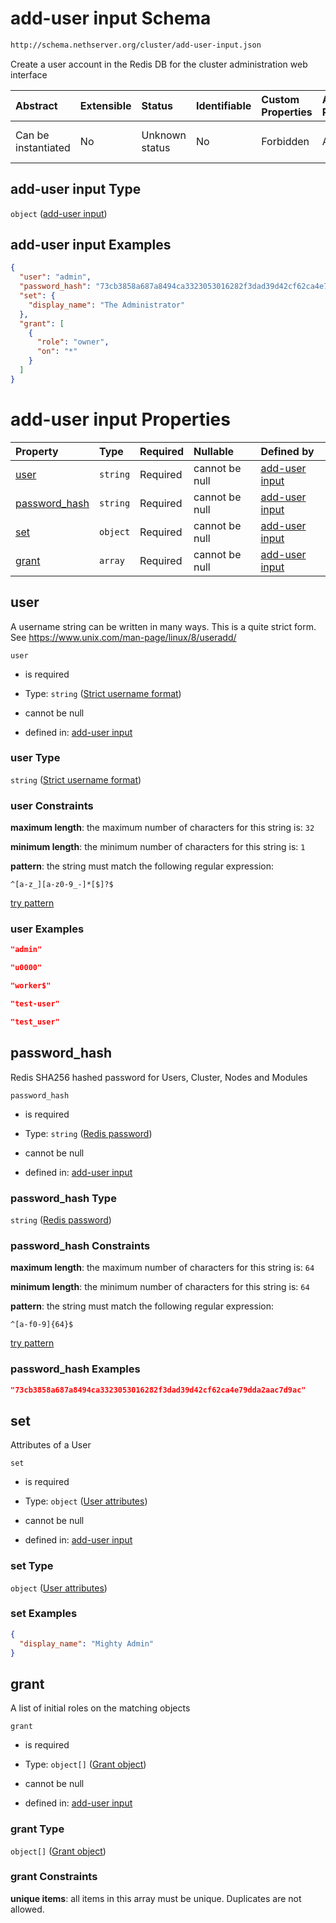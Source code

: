 # add-user input Schema

```txt
http://schema.nethserver.org/cluster/add-user-input.json
```

Create a user account in the Redis DB for the cluster administration web interface

| Abstract            | Extensible | Status         | Identifiable | Custom Properties | Additional Properties | Access Restrictions | Defined In                                                                |
| :------------------ | :--------- | :------------- | :----------- | :---------------- | :-------------------- | :------------------ | :------------------------------------------------------------------------ |
| Can be instantiated | No         | Unknown status | No           | Forbidden         | Allowed               | none                | [add-user-input.json](cluster/add-user-input.json "open original schema") |

## add-user input Type

`object` ([add-user input](add-user-input.md))

## add-user input Examples

```json
{
  "user": "admin",
  "password_hash": "73cb3858a687a8494ca3323053016282f3dad39d42cf62ca4e79dda2aac7d9ac",
  "set": {
    "display_name": "The Administrator"
  },
  "grant": [
    {
      "role": "owner",
      "on": "*"
    }
  ]
}
```

# add-user input Properties

| Property                         | Type     | Required | Nullable       | Defined by                                                                                                                                        |
| :------------------------------- | :------- | :------- | :------------- | :------------------------------------------------------------------------------------------------------------------------------------------------ |
| [user](#user)                    | `string` | Required | cannot be null | [add-user input](cluster-definitions-strict-username-format.md "http://schema.nethserver.org/cluster/add-user-input.json#/properties/user")       |
| [password\_hash](#password_hash) | `string` | Required | cannot be null | [add-user input](cluster-definitions-redis-password.md "http://schema.nethserver.org/cluster/add-user-input.json#/properties/password_hash")      |
| [set](#set)                      | `object` | Required | cannot be null | [add-user input](cluster-definitions-user-attributes.md "http://schema.nethserver.org/cluster/add-user-input.json#/properties/set")               |
| [grant](#grant)                  | `array`  | Required | cannot be null | [add-user input](add-user-input-properties-grant-assertions-list.md "http://schema.nethserver.org/cluster/add-user-input.json#/properties/grant") |

## user

A username string can be written in many ways. This is a quite strict form. See <https://www.unix.com/man-page/linux/8/useradd/>

`user`

*   is required

*   Type: `string` ([Strict username format](cluster-definitions-strict-username-format.md))

*   cannot be null

*   defined in: [add-user input](cluster-definitions-strict-username-format.md "http://schema.nethserver.org/cluster/add-user-input.json#/properties/user")

### user Type

`string` ([Strict username format](cluster-definitions-strict-username-format.md))

### user Constraints

**maximum length**: the maximum number of characters for this string is: `32`

**minimum length**: the minimum number of characters for this string is: `1`

**pattern**: the string must match the following regular expression:&#x20;

```regexp
^[a-z_][a-z0-9_-]*[$]?$
```

[try pattern](https://regexr.com/?expression=%5E%5Ba-z_%5D%5Ba-z0-9_-%5D*%5B%24%5D%3F%24 "try regular expression with regexr.com")

### user Examples

```json
"admin"
```

```json
"u0000"
```

```json
"worker$"
```

```json
"test-user"
```

```json
"test_user"
```

## password\_hash

Redis SHA256 hashed password for Users, Cluster, Nodes and Modules

`password_hash`

*   is required

*   Type: `string` ([Redis password](cluster-definitions-redis-password.md))

*   cannot be null

*   defined in: [add-user input](cluster-definitions-redis-password.md "http://schema.nethserver.org/cluster/add-user-input.json#/properties/password_hash")

### password\_hash Type

`string` ([Redis password](cluster-definitions-redis-password.md))

### password\_hash Constraints

**maximum length**: the maximum number of characters for this string is: `64`

**minimum length**: the minimum number of characters for this string is: `64`

**pattern**: the string must match the following regular expression:&#x20;

```regexp
^[a-f0-9]{64}$
```

[try pattern](https://regexr.com/?expression=%5E%5Ba-f0-9%5D%7B64%7D%24 "try regular expression with regexr.com")

### password\_hash Examples

```json
"73cb3858a687a8494ca3323053016282f3dad39d42cf62ca4e79dda2aac7d9ac"
```

## set

Attributes of a User

`set`

*   is required

*   Type: `object` ([User attributes](cluster-definitions-user-attributes.md))

*   cannot be null

*   defined in: [add-user input](cluster-definitions-user-attributes.md "http://schema.nethserver.org/cluster/add-user-input.json#/properties/set")

### set Type

`object` ([User attributes](cluster-definitions-user-attributes.md))

### set Examples

```json
{
  "display_name": "Mighty Admin"
}
```

## grant

A list of initial roles on the matching objects

`grant`

*   is required

*   Type: `object[]` ([Grant object](cluster-definitions-grant-object.md))

*   cannot be null

*   defined in: [add-user input](add-user-input-properties-grant-assertions-list.md "http://schema.nethserver.org/cluster/add-user-input.json#/properties/grant")

### grant Type

`object[]` ([Grant object](cluster-definitions-grant-object.md))

### grant Constraints

**unique items**: all items in this array must be unique. Duplicates are not allowed.
